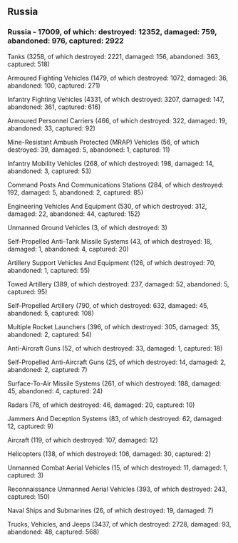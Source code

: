
 
 ## Russia
 
 ### Russia - 17009, of which: destroyed: 12352, damaged: 759, abandoned: 976, captured: 2922

 

 

 Tanks (3258, of which destroyed: 2221, damaged: 156, abandoned: 363, captured: 518)

 Armoured Fighting Vehicles (1479, of which destroyed: 1072, damaged: 36, abandoned: 100, captured: 271)

 Infantry Fighting Vehicles (4331, of which destroyed: 3207, damaged: 147, abandoned: 361, captured: 616)

 Armoured Personnel Carriers (466, of which destroyed: 322, damaged: 19, abandoned: 33, captured: 92)

 Mine-Resistant Ambush Protected (MRAP) Vehicles (56, of which destroyed: 39, damaged: 5, abandoned: 1, captured: 11)

 Infantry Mobility Vehicles (268, of which destroyed: 198, damaged: 14, abandoned: 3, captured: 53)

 Command Posts And Communications Stations (284, of which destroyed: 192, damaged: 5, abandoned: 2, captured: 85)

 Engineering Vehicles And Equipment (530, of which destroyed: 312, damaged: 22, abandoned: 44, captured: 152)

 Unmanned Ground Vehicles (3, of which destroyed: 3)

 Self-Propelled Anti-Tank Missile Systems (43, of which destroyed: 18, damaged: 1, abandoned: 4, captured: 20)

 Artillery Support Vehicles And Equipment (126, of which destroyed: 70, abandoned: 1, captured: 55)

 Towed Artillery (389, of which destroyed: 237, damaged: 52, abandoned: 5, captured: 95)

 Self-Propelled Artillery (790, of which destroyed: 632, damaged: 45, abandoned: 5, captured: 108)

 Multiple Rocket Launchers (396, of which destroyed: 305, damaged: 35, abandoned: 2, captured: 54)

 Anti-Aircraft Guns (52, of which destroyed: 33, damaged: 1, captured: 18)

 Self-Propelled Anti-Aircraft Guns (25, of which destroyed: 14, damaged: 2, abandoned: 2, captured: 7)

 Surface-To-Air Missile Systems (261, of which destroyed: 188, damaged: 45, abandoned: 4, captured: 24)

 Radars (76, of which destroyed: 46, damaged: 20, captured: 10)

 Jammers And Deception Systems (83, of which destroyed: 62, damaged: 12, captured: 9)

 Aircraft (119, of which destroyed: 107, damaged: 12)

 Helicopters (138, of which destroyed: 106, damaged: 30, captured: 2)

 Unmanned Combat Aerial Vehicles (15, of which destroyed: 11, damaged: 1, captured: 3)

 Reconnaissance Unmanned Aerial Vehicles (393, of which destroyed: 243, captured: 150)

 Naval Ships and Submarines (26, of which destroyed: 19, damaged: 7)

 Trucks, Vehicles, and Jeeps (3437, of which destroyed: 2728, damaged: 93, abandoned: 48, captured: 568)

